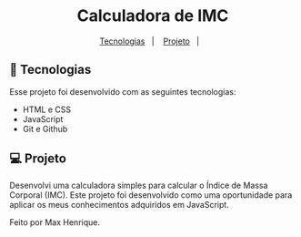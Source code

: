 <h1 align="center">Calculadora de IMC</h1>

<p align="center">
  <a href="#-tecnologias">Tecnologias</a>&nbsp;&nbsp;&nbsp;|&nbsp;&nbsp;&nbsp;
  <a href="#-projeto">Projeto</a>&nbsp;&nbsp;&nbsp;|&nbsp;&nbsp;&nbsp;
</p>

## 🚀 Tecnologias

Esse projeto foi desenvolvido com as seguintes tecnologias:

- HTML e CSS
- JavaScript
- Git e Github

## 💻 Projeto

Desenvolvi uma calculadora simples para calcular o Índice de Massa Corporal (IMC). Este projeto foi desenvolvido como uma oportunidade para aplicar os meus conhecimentos adquiridos em JavaScript.

<p>Feito por Max Henrique.</p> 